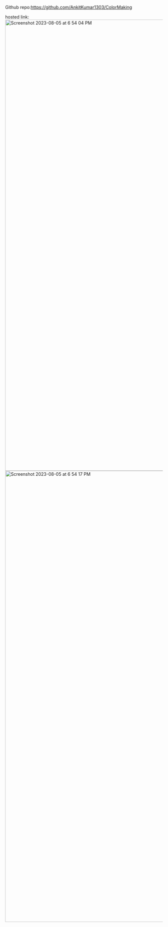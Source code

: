 Github repo:https://github.com/AnkitKumar1303/ColorMaking

hosted link:[
](https://ankitkumar1303.github.io/ColorMaking/)
<img width="1440" alt="Screenshot 2023-08-05 at 6 54 04 PM" src="https://github.com/AnkitKumar1303/ColorMaking/assets/42855900/41fc4d4d-6d94-4392-8396-12e8fa1c8690">
<img width="1440" alt="Screenshot 2023-08-05 at 6 54 17 PM" src="https://github.com/AnkitKumar1303/ColorMaking/assets/42855900/52a8802f-97af-4595-9e5b-25d5b9f71dff">
